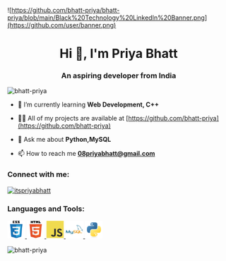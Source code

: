 ![https://github.com/bhatt-priya/bhatt-priya/blob/main/Black%20Technology%20LinkedIn%20Banner.png](https://github.com/user/banner.png)
<h1 align="center">Hi 👋, I'm Priya Bhatt</h1>
<h3 align="center">An aspiring developer from India</h3>

<p align="left"> <img src="https://komarev.com/ghpvc/?username=bhatt-priya&label=Profile%20views&color=0e75b6&style=flat" alt="bhatt-priya" /> </p>


- 🌱 I’m currently learning **Web Development, C++**

- 👨‍💻 All of my projects are available at [https://github.com/bhatt-priya](https://github.com/bhatt-priya)

- 💬 Ask me about **Python,MySQL**

- 📫 How to reach me **08priyabhatt@gmail.com**

<h3 align="left">Connect with me:</h3>
<p align="left">
<a href="https://twitter.com/itspriyabhatt" target="blank"><img align="center" src="https://raw.githubusercontent.com/rahuldkjain/github-profile-readme-generator/master/src/images/icons/Social/twitter.svg" alt="itspriyabhatt" height="30" width="40" /></a>
</p>

<h3 align="left">Languages and Tools:</h3>
<p align="left"> <a href="https://www.w3schools.com/css/" target="_blank" rel="noreferrer"> <img src="https://raw.githubusercontent.com/devicons/devicon/master/icons/css3/css3-original-wordmark.svg" alt="css3" width="40" height="40"/> </a> <a href="https://www.w3.org/html/" target="_blank" rel="noreferrer"> <img src="https://raw.githubusercontent.com/devicons/devicon/master/icons/html5/html5-original-wordmark.svg" alt="html5" width="40" height="40"/> </a> <a href="https://developer.mozilla.org/en-US/docs/Web/JavaScript" target="_blank" rel="noreferrer"> <img src="https://raw.githubusercontent.com/devicons/devicon/master/icons/javascript/javascript-original.svg" alt="javascript" width="40" height="40"/> </a> <a href="https://www.mysql.com/" target="_blank" rel="noreferrer"> <img src="https://raw.githubusercontent.com/devicons/devicon/master/icons/mysql/mysql-original-wordmark.svg" alt="mysql" width="40" height="40"/> </a> <a href="https://www.python.org" target="_blank" rel="noreferrer"> <img src="https://raw.githubusercontent.com/devicons/devicon/master/icons/python/python-original.svg" alt="python" width="40" height="40"/> </a> </p>
<p><img align="center" src="https://github-readme-stats.vercel.app/api/top-langs?username=bhatt-priya&show_icons=true&locale=en&layout=compact" alt="bhatt-priya" /></p>


